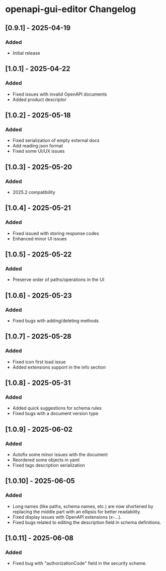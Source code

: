 <!-- Keep a Changelog guide -> https://keepachangelog.com -->

# openapi-gui-editor Changelog

## [0.9.1] - 2025-04-19
### Added
- Initial release

## [1.0.1] - 2025-04-22
### Added
- Fixed issues with invalid OpenAPI documents
- Added product descriptor

## [1.0.2] - 2025-05-18
### Added
- Fixed serialization of empty external docs
- Add reading json format
- Fixed some UI/UX issues

## [1.0.3] - 2025-05-20
### Added
- 2025.2 compatibility

## [1.0.4] - 2025-05-21
### Added
- Fixed issued with storing response codes
- Enhanced minor UI issues

## [1.0.5] - 2025-05-22
### Added
- Preserve order of paths/operations in the UI

## [1.0.6] - 2025-05-23
### Added
- Fixed bugs with adding/deleting methods

## [1.0.7] - 2025-05-28
### Added
- Fixed icon first load issue
- Added extensions support in the info section

## [1.0.8] - 2025-05-31
### Added
- Added quick suggestions for schema rules
- Fixed bugs with a document version type

## [1.0.9] - 2025-06-02
### Added
- Autofix some minor issues with the document
- Reordered some objects in yaml
- Fixed tags description serialization

## [1.0.10] - 2025-06-05
### Added
- Long names (like paths, schema names, etc.) are now shortened by replacing the middle part with an ellipsis for better readability.
- Fixed display issues with OpenAPI extensions (x-...).
- Fixed bugs related to editing the description field in schema definitions.

## [1.0.11] - 2025-06-08
### Added
- Fixed bug with "authorizationCode" field in the security scheme.